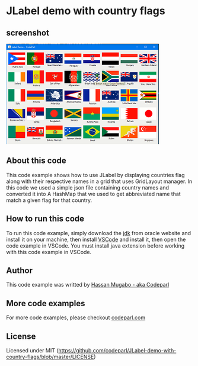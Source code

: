 # JLabel demo with country flags

## screenshot

![screenshot](screenshot.png)

## About this code

This code example shows how to use JLabel  by displaying countries flag
along with their respective names in a grid that uses GridLayout manager.
In this code we used a simple json file containing country names and
converted it into A HashMap that we used to get abbreviated name that match
a given flag for that country.

## How to run this code

To run this code example, simply download the [jdk](https://www.oracle.com/java/technologies/javase-jdk16-downloads.html)  from oracle website and install it on your machine, then install [VSCode](https://code.visualstudio.com/download) and install it, then open the code example in VSCode. You must install java extension before working with this code example in VSCode.

## Author

This code example was writted by [Hassan Mugabo - aka Codeparl](https://github.com/codeparl)

## More code examples

For more code examples, please checkout [codeparl.com](https://codeparl.com)

## License

Licensed under MIT (https://github.com/codeparl/JLabel-demo-with-country-flags/blob/master/LICENSE)